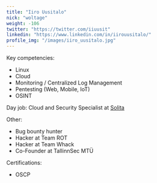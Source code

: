 ```yaml
---
title: "Iiro Uusitalo"
nick: "woltage"
weight: -106
twitter: "https://twitter.com/iiuusit"
linkedin: "https://www.linkedin.com/in/iirouusitalo/"
profile_img: "/images/iiro_uusitalo.jpg"
---
```


Key competencies:
* Linux
* Cloud
* Monitoring / Centralized Log Management
* Pentesting (Web, Mobile, IoT)
* OSINT

Day job: Cloud and Security Specialist  at [Solita](https://www.solita.fi)

Other:
* Bug bounty hunter
* Hacker at Team ROT
* Hacker at Team Whack
* Co-Founder at TallinnSec MTÜ

Certifications:
* OSCP
